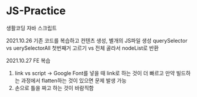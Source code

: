 # JS-Practice
생활코딩 자바 스크립트

2021.10.26 기존 코드를 복습하고 컨텐츠 생성, 별개의 JS파일 생성
querySelector vs uerySelectorAll
첫번째거 고르기 vs 전체 골라서 nodeList로 반환

2021.10.27 FE 복습
1. link vs script -> Google Font를 넣을 때 link로 하는 것이 더 빠르고 만약 빌드하는 과정에서 flatten하는 것이 있으면 문제 발생 가능
2. 손으로 틀을 짜고 하는 것이 바람직함
